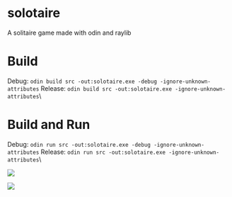 # solotaire
 A solitaire game made with odin and raylib 

# Build
Debug: `odin build src -out:solotaire.exe -debug -ignore-unknown-attributes`
Release: `odin build src -out:solotaire.exe -ignore-unknown-attributes`\

# Build and Run
Debug: `odin run src -out:solotaire.exe -debug -ignore-unknown-attributes`
Release: `odin run src -out:solotaire.exe -ignore-unknown-attributes`\

![](https://media0.giphy.com/media/v1.Y2lkPTc5MGI3NjExN2NnY3FteWRsN2x1ZG1qdThucGJ3cTMwcnc2bHEzOHY2M2NxZjh3dyZlcD12MV9pbnRlcm5hbF9naWZfYnlfaWQmY3Q9Zw/r0kaz93TjBSRdMl5Xl/giphy.gif)

![](https://media2.giphy.com/media/v1.Y2lkPTc5MGI3NjExMGI3dzh4MHN2bWpzdjBycmN0ZXBlbHFleGNmMGFkc3QzYmRzcWcwcCZlcD12MV9pbnRlcm5hbF9naWZfYnlfaWQmY3Q9Zw/PqT8vrHuPXsPLGP07F/giphy.gif)